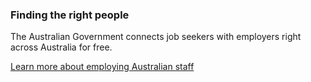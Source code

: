 ### Finding the right people

The Australian Government connects job seekers with employers right across Australia for free.

[Learn more about employing Australian staff](#)
